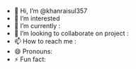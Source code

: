 - 👋 Hi, I’m @khanraisul357 
- 👀 I’m interested 
- 🌱 I’m currently :
- 💞️ I’m looking to collaborate on project :
- 📫 How to reach me :
- 😄 Pronouns: 
- ⚡ Fun fact: 

<!---
khanraisul357/khanraisul357 is a ✨ special ✨ repository because its `README.md` (this file) appears on your GitHub profile.
You can click the Preview link to take a look at your changes.
--->
